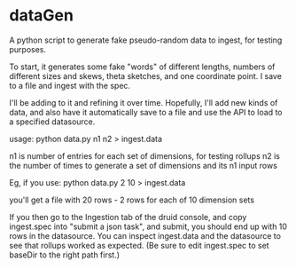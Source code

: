 # dataGen

A python script to generate fake pseudo-random data to ingest, for testing purposes.

To start, it generates some fake "words" of different lengths, numbers of different sizes and skews, theta sketches, and one coordinate point.  I save to a file and ingest with the spec.  

I'll be adding to it and refining it over time.  Hopefully, I'll add new kinds of data, and also have it automatically save to a file and use the API to load to a specified datasource.

usage: python data.py n1 n2 > ingest.data

n1 is number of entries for each set of dimensions, for testing rollups
n2 is the number of times to generate a set of dimensions and its n1 input rows

Eg, if you use:
	python data.py 2 10 > ingest.data

you'll get a file with 20 rows - 2 rows for each of 10 dimension sets

If you then go to the Ingestion tab of the druid console, and copy ingest.spec into "submit a json task", and submit, you should end up with 10 rows in the datasource.  You can inspect ingest.data and the datasource to see that rollups worked as expected.  (Be sure to edit ingest.spec to set baseDir to the right path first.)
